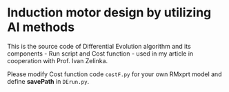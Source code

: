 # Induction motor design by utilizing AI methods

This is the source code of Differential Evolution algorithm and its components - Run script and Cost function - used in my article in cooperation with Prof. Ivan Zelinka.

Please modify Cost function code ``costF.py`` for your own RMxprt model and define **savePath** in ``DErun.py``.
